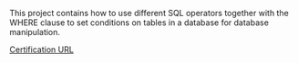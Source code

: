 This project contains how to use different SQL operators together with the WHERE clause to set conditions on tables in a database for database manipulation.

[Certification URL](https://www.coursera.org/account/accomplishments/certificate/VDCAQMP4XHAU)
